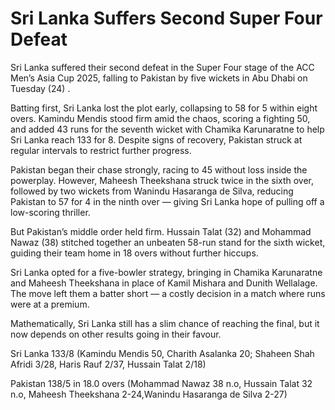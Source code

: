 # Sri Lanka Suffers Second Super Four Defeat

Sri Lanka suffered their second defeat in the Super Four stage of the ACC Men’s Asia Cup 2025, falling to Pakistan by five wickets in Abu Dhabi on Tuesday (24) .

Batting first, Sri Lanka lost the plot early, collapsing to 58 for 5 within eight overs. Kamindu Mendis stood firm amid the chaos, scoring a fighting 50, and added 43 runs for the seventh wicket with Chamika Karunaratne to help Sri Lanka reach 133 for 8. Despite signs of recovery, Pakistan struck at regular intervals to restrict further progress.

Pakistan began their chase strongly, racing to 45 without loss inside the powerplay. However, Maheesh Theekshana struck twice in the sixth over, followed by two wickets from Wanindu Hasaranga de Silva, reducing Pakistan to 57 for 4 in the ninth over — giving Sri Lanka hope of pulling off a low-scoring thriller.

But Pakistan’s middle order held firm. Hussain Talat (32) and Mohammad Nawaz (38) stitched together an unbeaten 58-run stand for the sixth wicket, guiding their team home in 18 overs without further hiccups.

Sri Lanka opted for a five-bowler strategy, bringing in Chamika Karunaratne and Maheesh Theekshana in place of Kamil Mishara and Dunith Wellalage. The move left them a batter short — a costly decision in a match where runs were at a premium.

Mathematically, Sri Lanka still has a slim chance of reaching the final, but it now depends on other results going in their favour.

Sri Lanka 133/8 (Kamindu Mendis 50, Charith Asalanka 20; Shaheen Shah Afridi 3/28, Haris Rauf 2/37, Hussain Talat 2/18)

Pakistan 138/5 in 18.0 overs (Mohammad Nawaz 38 n.o, Hussain Talat 32 n.o, Maheesh Theekshana 2-24,Wanindu Hasaranga de Silva 2-27)
